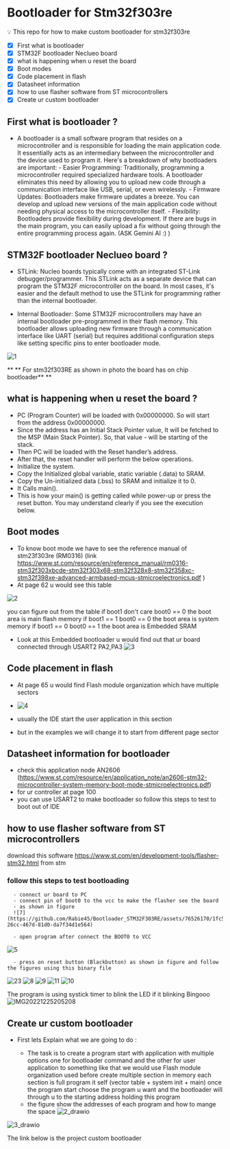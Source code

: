 # Bootloader for Stm32f303re

💡 This repo for how to make custom bootloader for stm32f303re

- [x] First what is bootloader
- [x] STM32F bootloader Neclueo board
- [x] what is happening when u reset the board
- [x] Boot modes
- [x] Code placement in flash
- [x] Datasheet information
- [x] how to use flasher software from ST microcontrollers
- [x] Create ur custom bootloader

## First what is bootloader ?

- A bootloader is a small software program that resides on a microcontroller and is responsible for loading the main application code. It essentially acts as an intermediary between the microcontroller and the device used to program it.
  Here's a breakdown of why bootloaders are important: - Easier Programming: Traditionally, programming a microcontroller required specialized hardware tools. A bootloader eliminates this need by allowing you to upload new code through a communication interface like USB, serial, or even wirelessly. - Firmware Updates: Bootloaders make firmware updates a breeze. You can develop and upload new versions of the main application code without needing physical access to the microcontroller itself. - Flexibility: Bootloaders provide flexibility during development. If there are bugs in the main program, you can easily upload a fix without going through the entire programming process again.
  (ASK Gemini AI :) )

## STM32F bootloader Neclueo board ?

- STLink: Nucleo boards typically come with an integrated ST-Link debugger/programmer. This STLink acts as a separate device that can program the STM32F microcontroller on the board. In most cases, it's easier and the default method to use the STLink for programming rather than the internal bootloader.

- Internal Bootloader: Some STM32F microcontrollers may have an internal bootloader pre-programmed in their flash memory. This bootloader allows uploading new firmware through a communication interface like UART (serial) but requires additional configuration steps like setting specific pins to enter bootloader mode.

![1](https://github.com/Rabie45/Bootloader_STM32F303RE/assets/76526170/d2cb15fe-9b27-4266-98c4-ca65f96a2851)

\*\* ** For stm32f303RE as shown in photo the board has on chip bootloader** \*\*

## what is happening when u reset the board ?

- PC (Program Counter) will be loaded with 0x00000000. So will start from the address 0x00000000.
- Since the address has an Initial Stack Pointer value, It will be fetched to the MSP (Main Stack Pointer). So, that value - will be starting of the stack.
- Then PC will be loaded with the Reset handler’s address.
- After that, the reset handler will perform the below operations.
- Initialize the system.
- Copy the Initialized global variable, static variable (.data) to SRAM.
- Copy the Un-initialized data (.bss) to SRAM and initialize it to 0.
- It Calls main().
- This is how your main() is getting called while power-up or press the reset button. You may understand clearly if you see the execution below.

## Boot modes

- To know boot mode we have to see the reference manual of stm23f303re (RM0316) (link https://www.st.com/resource/en/reference_manual/rm0316-stm32f303xbcde-stm32f303x68-stm32f328x8-stm32f358xc-stm32f398xe-advanced-armbased-mcus-stmicroelectronics.pdf )
- At page 62 u would see this table

![2](https://github.com/Rabie45/Bootloader_STM32F303RE/assets/76526170/d19503bc-05c8-4003-86bf-626f335991ab)

you can figure out from the table
if boot1 don't care boot0 == 0 the boot area is main flash memory
if boot1 == 1 boot0 == 0 the boot area is system memory
if boot1 == 0 boot0 == 1 the boot area is Embedded SRAM

- Look at this Embedded bootloader u would find out that ur board connected through USART2 PA2,PA3
  ![3](https://github.com/Rabie45/Bootloader_STM32F303RE/assets/76526170/3de06120-ec85-4ca0-8705-129d115c2c38)

## Code placement in flash

- At page 65 u would find Flash module organization which have multiple sectors
- ![4](https://github.com/Rabie45/Bootloader_STM32F303RE/assets/76526170/fc490712-8110-4c02-90d3-3c174caffeea)

- usually the IDE start the user application in this section

- but in the examples we will change it to start from different page sector

## Datasheet information for bootloader

- check this application node AN2606 (https://www.st.com/resource/en/application_note/an2606-stm32-microcontroller-system-memory-boot-mode-stmicroelectronics.pdf)
- for ur controller at page 100
- you can use USART2 to make bootloader so follow this steps to test to boot out of IDE

## how to use flasher software from ST microcontrollers

download this software https://www.st.com/en/development-tools/flasher-stm32.html from stm

### follow this steps to test bootloading

      - connect ur board to PC
      - connect pin of boot0 to the vcc to make the flasher see the board
      - as shown in figure
      ![7](https://github.com/Rabie45/Bootloader_STM32F303RE/assets/76526170/1fc5fa8e-26cc-467d-81d0-da7f34d1e564)

      - open program after connect the BOOT0 to VCC
     
![5](https://github.com/Rabie45/Bootloader_STM32F303RE/assets/76526170/e36a7712-8bf6-4d11-a6a8-ac2d3d193401)

      - press on reset button (Blackbutton) as shown in figure and follow the figures using this binary file

![23](https://github.com/Rabie45/Bootloader_STM32F303RE/assets/76526170/7a2716fd-82c9-411c-8852-df2eba535446)
![8](https://github.com/Rabie45/Bootloader_STM32F303RE/assets/76526170/1c56a108-cb49-42b1-9129-257be971670e)
![9](https://github.com/Rabie45/Bootloader_STM32F303RE/assets/76526170/db7a9e77-959f-4ff4-b12e-0fec7750f8bf)
![11](https://github.com/Rabie45/Bootloader_STM32F303RE/assets/76526170/d1645b88-897a-4d7b-a82d-309db4f19650)
![10](https://github.com/Rabie45/Bootloader_STM32F303RE/assets/76526170/622ff9d3-542d-4452-b228-df2113f0fad1)

The program is using systick timer to blink the LED if it blinking Bingooo
![IMG20221225205208](https://user-images.githubusercontent.com/76526170/209479323-8350920e-1ecf-4d79-b639-0b80fcf16598.gif)

## Create ur custom bootloader

- First lets Explain what we are going to do :

  - The task is to create a program start with application with multiple options one for bootloader command and the other for user application to something like that we would use Flash module organization used before create multiple section in memory each section is full program it self (vector table + system init + main) once the program start choose the program u want and the bootloader will through u to the starting address holding this program
  - the figure show the addresses of each program and how to mange the space
![2_drawio](https://github.com/Rabie45/Bootloader_STM32F303RE/assets/76526170/fcdc2f07-729f-4b89-b2b0-b3356bd0ade5)

![3_drawio](https://github.com/Rabie45/Bootloader_STM32F303RE/assets/76526170/32b13d89-d4e2-47d3-8c96-d2fc33a091bd)

  The link below is the project custom bootloader

  
